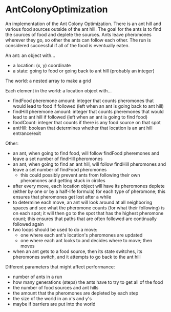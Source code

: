 # AntColonyOptimization

An implementation of the Ant Colony Optimization. There is an ant hill and various food sources outside of the ant hill. The goal for the ants is to find the sources of food and deplete the sources. Ants leave pheromones wherever they go, so other the ants can follow each other. The run is considered successful if all of the food is eventually eaten.

An ant: an object with...
* a location: (x, y) coordinate
* a state: going to food or going back to ant hill (probably an integer)

The world: a nested array to make a grid

Each element in the world: a location object with...
* findFood pheremone amount: integer that counts pheromones that would lead to food if followed (left when an ant is going back to ant hill)
* findHill pheremone amount: integer that counts pheremones that would lead to ant hill if followed (left when an ant is going to find food)
* foodCount: integer that counts if there is any food source on that spot
* antHill: boolean that determines whether that location is an ant hill entrance/exit

Other:
* an ant, when going to find food, will follow findFood pheremones and leave a set number of findHill pheromones
* an ant, when going to find an ant hill, will follow findHill pheromones and leave a set number of findFood pheromones
  * this could possibly prevent ants from following their own pheromones and getting stuck in circles
* after every move, each location object will have its pheromones deplete (either by one or by a half-life formula) for each type of pheromone; this ensures that pheromones get lost after a while
* to determine each move, an ant will look around at all neighboring spaces and see what the pheromone counts (for what their following) is on each spot; it will then go to the spot that has the highest pheromone count; this ensures that paths that are often followed are continually followed again
* two loops should be used to do a move:
  * one where each ant's location's pheromones are updated
  * one where each ant looks to and decides where to move; then moves
* when an ant gets to a food source, then its state switches, its pheromones switch, and it attempts to go back to the ant hill

Different parameters that might affect performance:
* number of ants in a run
* how many generations (steps) the ants have to try to get all of the food
* the number of food sources and ant hills
* the amount that the pheromones are depleted by each step
* the size of the world in an x's and y's
* maybe if barriers are put into the world

